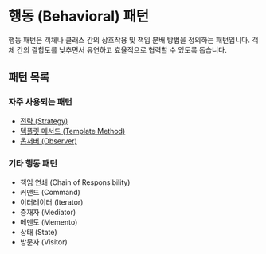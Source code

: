 # 행동 (Behavioral) 패턴

행동 패턴은 객체나 클래스 간의 상호작용 및 책임 분배 방법을 정의하는 패턴입니다. 객체 간의 결합도를 낮추면서 유연하고 효율적으로 협력할 수 있도록 돕습니다.

## 패턴 목록

### 자주 사용되는 패턴
*   [전략 (Strategy)](./Strategy)
*   [템플릿 메서드 (Template Method)](./TemplateMethod)
*   [옵저버 (Observer)](./Observer)

### 기타 행동 패턴
*   책임 연쇄 (Chain of Responsibility)
*   커맨드 (Command)
*   이터레이터 (Iterator)
*   중재자 (Mediator)
*   메멘토 (Memento)
*   상태 (State)
*   방문자 (Visitor)